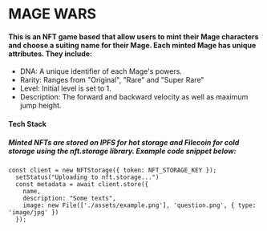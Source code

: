 # MAGE WARS

#### This is an NFT game based that allow users to mint their Mage characters and choose a suiting name for their Mage. Each minted Mage has unique attributes. They include:

- DNA: A unique identifier of each Mage's powers.
- Rarity: Ranges from "Original", "Rare" and "Super Rare"
- Level: Initial level is set to 1.
- Description: The forward and backward velocity as well as maximum jump height.

#### Tech Stack

##### Minted NFTs are stored on IPFS for hot storage and Filecoin for cold storage using the nft.storage library. Example code snippet below:

```
const client = new NFTStorage({ token: NFT_STORAGE_KEY });
  setStatus("Uploading to nft.storage...")
  const metadata = await client.store({
    name,
    description: "Some texts",
    image: new File(['./assets/example.png'], 'question.png', { type: 'image/jpg' })
  });
```